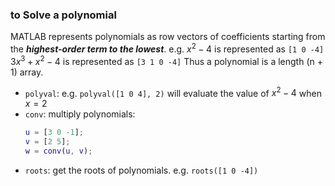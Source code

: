 ### to Solve a polynomial
MATLAB represents polynomials as row vectors of coefficients starting from the ***highest-order term to the lowest***.
e.g. 
$x^2-4$ is represented as `[1 0 -4]`
$3x^3+x^2-4$ is represented as `[3 1 0 -4]`
Thus a polynomial is a length (n + 1) array.

- `polyval`: e.g. `polyval([1 0 4], 2)` will evaluate the value of $x^2-4$ when $x=2$
- `conv`: multiply polynomials:
    ```MATLAB
    u = [3 0 -1];
    v = [2 5];
    w = conv(u, v);
    ```
- `roots`: get the roots of polynomials. e.g. `roots([1 0 -4])`